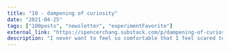 ```yaml
---
title: "10 - dampening of curiosity"
date: "2021-04-25"
tags: ["100posts", "newsletter", "experimentFavorite"]
external_link: "https://spencerchang.substack.com/p/dampening-of-curiosity"
description: "I never want to feel so comfortable that I feel scared to leave. I want to teeter in that grey, liminal space between the edge of my comfort and the known boundary of the unknown, a place of greater risk but also greater reward..."
---
```

